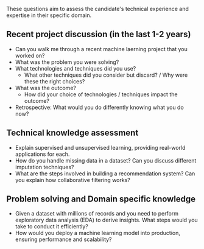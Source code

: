 These questions aim to assess the candidate's technical experience and expertise in their specific domain. 

## Recent project discussion (in the last 1-2 years)
* Can you walk me through a recent machine laerning project that you worked on?
* What was the problem you were solving?
* What technologies and techniques did you use?
  * What other techniques did you consider but discard? / Why were these the right choices?
* What was the outcome? 
  * How did your choice of technologies / techniques impact the outcome?
* Retrospective: What would you do differently knowing what you do now?

## Technical knowledge assessment
* Explain supervised and unsupervised learning, providing real-world applications for each.
* How do you handle missing data in a dataset? Can you discuss different imputation techniques?
* What are the steps involved in building a recommendation system? Can you explain how collaborative filtering works?

## Problem solving and Domain specific knowledge
* Given a dataset with millions of records and you need to perform exploratory data analysis (EDA) to derive insights. What steps would you take to conduct it efficiently?
* How would you deploy a machine learning model into production, ensuring performance and scalability?

